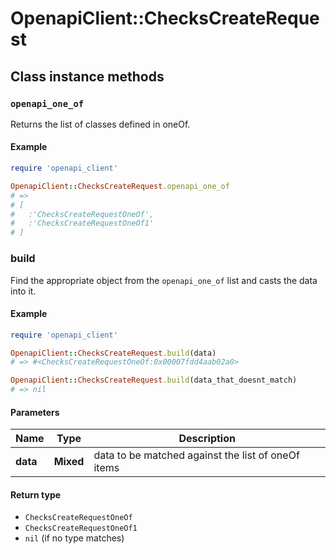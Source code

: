 # OpenapiClient::ChecksCreateRequest

## Class instance methods

### `openapi_one_of`

Returns the list of classes defined in oneOf.

#### Example

```ruby
require 'openapi_client'

OpenapiClient::ChecksCreateRequest.openapi_one_of
# =>
# [
#   :'ChecksCreateRequestOneOf',
#   :'ChecksCreateRequestOneOf1'
# ]
```

### build

Find the appropriate object from the `openapi_one_of` list and casts the data into it.

#### Example

```ruby
require 'openapi_client'

OpenapiClient::ChecksCreateRequest.build(data)
# => #<ChecksCreateRequestOneOf:0x00007fdd4aab02a0>

OpenapiClient::ChecksCreateRequest.build(data_that_doesnt_match)
# => nil
```

#### Parameters

| Name | Type | Description |
| ---- | ---- | ----------- |
| **data** | **Mixed** | data to be matched against the list of oneOf items |

#### Return type

- `ChecksCreateRequestOneOf`
- `ChecksCreateRequestOneOf1`
- `nil` (if no type matches)


